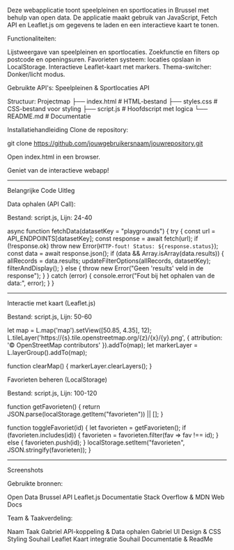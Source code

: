 Deze webapplicatie toont speelpleinen en sportlocaties in Brussel met behulp van open data. De applicatie maakt gebruik van JavaScript, Fetch API en Leaflet.js om gegevens te laden en een interactieve kaart te tonen.


Functionaliteiten:

Lijstweergave van speelpleinen en sportlocaties.
Zoekfunctie en filters op postcode en openingsuren.
Favorieten systeem: locaties opslaan in LocalStorage.
Interactieve Leaflet-kaart met markers.
Thema-switcher: Donker/licht modus.

Gebruikte API's:
Speelpleinen & Sportlocaties API

Structuur:
Projectmap
├── index.html       # HTML-bestand
├── styles.css       # CSS-bestand voor styling
├── script.js        # Hoofdscript met logica
└── README.md        # Documentatie


Installatiehandleiding
Clone de repository:

git clone https://github.com/jouwgebruikersnaam/jouwrepository.git

Open index.html in een browser.

Geniet van de interactieve webapp!

------------------------------------------------------------------------------------------------------------------------------------------------------------------

Belangrijke Code Uitleg

Data ophalen (API Call):

Bestand: script.js, Lijn: 24-40

async function fetchData(datasetKey = "playgrounds") {
    try {
        const url = API_ENDPOINTS[datasetKey];
        const response = await fetch(url);
        if (!response.ok) throw new Error(`HTTP-fout! Status: ${response.status}`);
        const data = await response.json();
        if (data && Array.isArray(data.results)) {
            allRecords = data.results;
            updateFilterOptions(allRecords, datasetKey);
            filterAndDisplay();
        } else {
            throw new Error("Geen 'results' veld in de response");
        }
    } catch (error) {
        console.error("Fout bij het ophalen van de data:", error);
    }
}

------------------------------------------------------------------------------------------------------------------------------------------------------------------
Interactie met kaart (Leaflet.js)

Bestand: script.js, Lijn: 50-60

let map = L.map('map').setView([50.85, 4.35], 12);
L.tileLayer('https://{s}.tile.openstreetmap.org/{z}/{x}/{y}.png', {
    attribution: '© OpenStreetMap contributors'
}).addTo(map);
let markerLayer = L.layerGroup().addTo(map);

function clearMap() {
    markerLayer.clearLayers();
}

Favorieten beheren (LocalStorage)

Bestand: script.js, Lijn: 100-120

function getFavorieten() {
    return JSON.parse(localStorage.getItem("favorieten")) || [];
}

function toggleFavoriet(id) {
    let favorieten = getFavorieten();
    if (favorieten.includes(id)) {
        favorieten = favorieten.filter(fav => fav !== id);
    } else {
        favorieten.push(id);
    }
    localStorage.setItem("favorieten", JSON.stringify(favorieten));
}

------------------------------------------------------------------------------------------------------------------------------------------------------------------

Screenshots

Gebruikte bronnen:

Open Data Brussel API
Leaflet.js Documentatie
Stack Overflow & MDN Web Docs


Team & Taakverdeling:

 Naam             Taak
 Gabriel          API-koppeling & Data ophalen
 Gabriel          UI Design & CSS Styling
 Souhail          Leaflet Kaart integratie
 Souhail          Documentatie & ReadMe
